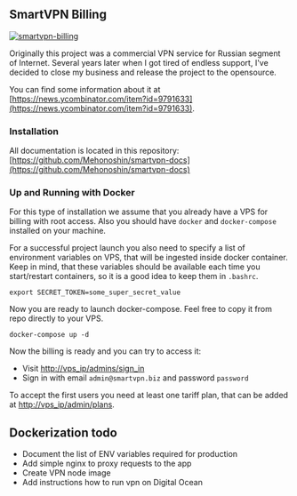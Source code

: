 ## SmartVPN Billing

<a href="https://imgbb.com/"><img src="https://image.ibb.co/gEVXM9/Screen-Shot-2018-10-14-at-18-34-17.png" alt="smartvpn-billing" border="0"></a>

Originally this project was a commercial VPN service for Russian segment of Internet.
Several years later when I got tired of endless support, I've decided to close my business and release the project to the opensource.

You can find some information about it at [https://news.ycombinator.com/item?id=9791633](https://news.ycombinator.com/item?id=9791633).

### Installation

All documentation is located in this repository: [https://github.com/Mehonoshin/smartvpn-docs](https://github.com/Mehonoshin/smartvpn-docs)

### Up and Running with Docker

For this type of installation we assume that you already have a VPS for billing with root access.
Also you should have `docker` and `docker-compose` installed on your machine.

For a successful project launch you also need to specify a list of environment variables on VPS, that will be ingested inside docker container.
Keep in mind, that these variables should be available each time you start/restart containers, so it is a good idea to keep them in `.bashrc`.

```
export SECRET_TOKEN=some_super_secret_value
```

Now you are ready to launch docker-compose. Feel free to copy it from repo directly to your VPS.

`docker-compose up -d`

Now the billing is ready and you can try to access it:

* Visit [http://vps_ip/admins/sign_in](http://vps_ip/admins/sign_in)
* Sign in with email `admin@smartvpn.biz` and password `password`

To accept the first users you need at least one tariff plan, that can be added at [http://vps_ip/admin/plans](http://vps_ip/admin/plans).

## Dockerization todo

* Document the list of ENV variables required for production
* Add simple nginx to proxy requests to the app
* Create VPN node image
* Add instructions how to run vpn on Digital Ocean
